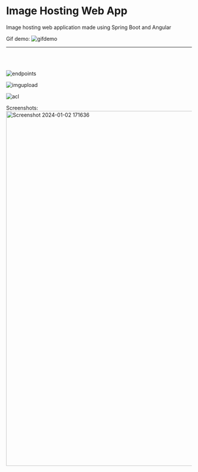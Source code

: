 # Image Hosting Web App

Image hosting web application made using Spring Boot and Angular

Gif demo:
![gifdemo](https://github.com/rohans1445/spring-image-hosting-webapp/assets/101462549/7aab5129-2d76-4788-ad26-4ce74458a938)

---

<br><br>

![endpoints](https://github.com/rohans1445/spring-image-hosting-webapp/assets/101462549/c09892fe-fbb3-4fd8-be55-922b23a70362)

![imgupload](https://github.com/rohans1445/spring-image-hosting-webapp/assets/101462549/8bede2a6-c06a-4217-b13d-32c04ee27d02)

![acl](https://github.com/rohans1445/spring-image-hosting-webapp/assets/101462549/ecd9c27d-ec53-4582-952a-844506402a54)

Screenshots:
<img width="960" alt="Screenshot 2024-01-02 171636" src="https://github.com/rohans1445/spring-image-hosting-webapp/assets/101462549/547629d2-ff26-472c-a4d7-c52818cc7481">
